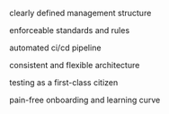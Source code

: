 clearly defined management structure

enforceable standards and rules

automated ci/cd pipeline

consistent and flexible architecture

testing as a first-class citizen

pain-free onboarding and learning curve
